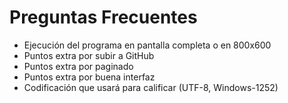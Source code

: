 # Preguntas Frecuentes

- Ejecución del programa en pantalla completa o en 800x600
- Puntos extra por subir a GitHub
- Puntos extra por paginado
- Puntos extra por buena interfaz
- Codificación que usará para calificar (UTF-8, Windows-1252)